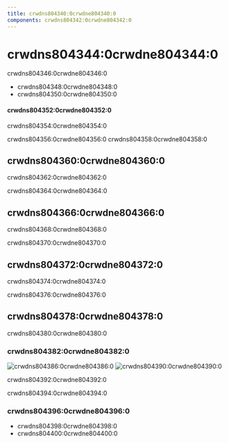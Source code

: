 ```yaml
---
title: crwdns804340:0crwdne804340:0
components: crwdns804342:0crwdne804342:0
---
```

# crwdns804344:0crwdne804344:0

<p class="description">crwdns804346:0crwdne804346:0</p>

- crwdns804348:0crwdne804348:0
- crwdns804350:0crwdne804350:0

#### crwdns804352:0crwdne804352:0

crwdns804354:0crwdne804354:0

crwdns804356:0crwdne804356:0 crwdns804358:0crwdne804358:0

## crwdns804360:0crwdne804360:0

crwdns804362:0crwdne804362:0

crwdns804364:0crwdne804364:0

## crwdns804366:0crwdne804366:0

crwdns804368:0crwdne804368:0

crwdns804370:0crwdne804370:0

## crwdns804372:0crwdne804372:0

crwdns804374:0crwdne804374:0

crwdns804376:0crwdne804376:0

## crwdns804378:0crwdne804378:0

crwdns804380:0crwdne804380:0

### crwdns804382:0crwdne804382:0

![crwdns804386:0crwdne804386:0](crwdns804384:0crwdne804384:0) ![crwdns804390:0crwdne804390:0](crwdns804388:0crwdne804388:0)

crwdns804392:0crwdne804392:0

crwdns804394:0crwdne804394:0

### crwdns804396:0crwdne804396:0

- crwdns804398:0crwdne804398:0
- crwdns804400:0crwdne804400:0